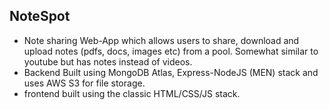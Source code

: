 ## NoteSpot
- Note sharing Web-App which allows users to share, download and upload notes (pdfs, docs,
images etc) from a pool. Somewhat similar to youtube but has notes instead of videos.  
- Backend Built using MongoDB Atlas, Express-NodeJS (MEN) stack and uses AWS S3 for file storage.  
- frontend built using the classic HTML/CSS/JS stack.
